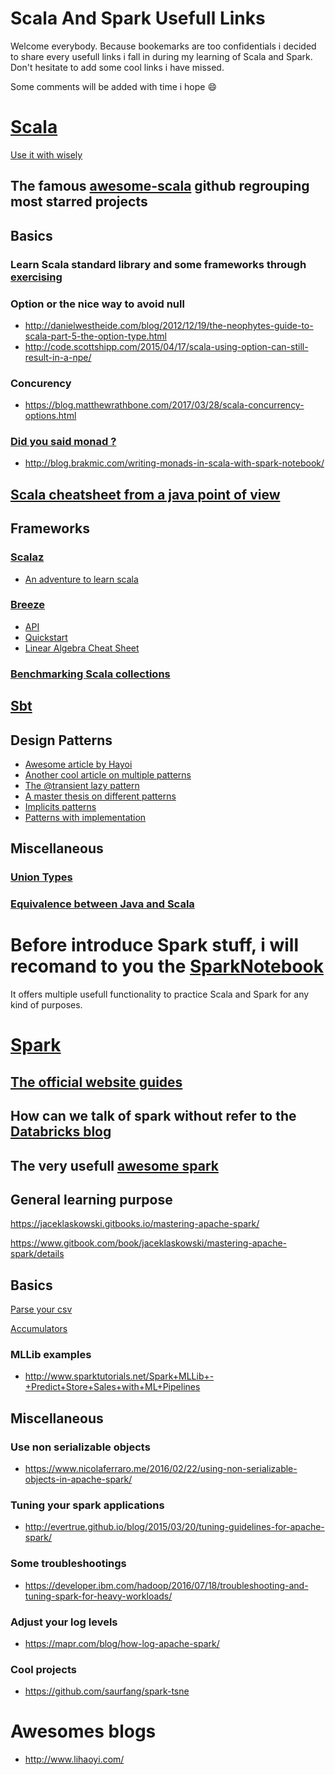 # Scala And Spark Usefull Links
Welcome everybody. Because bookemarks are too confidentials i decided to share every usefull links i fall in during my learning of Scala and Spark. Don't hesitate to add some cool links i have missed.

Some comments will be added with time i hope :smile:

# [Scala](https://www.scala-lang.org/)
[Use it with wisely](http://www.scala-lang.org/api/current/#package)
## The famous [awesome-scala](https://github.com/lauris/awesome-scala) github regrouping most starred projects
## Basics
### Learn Scala standard library and some frameworks through [exercising](https://www.scala-exercises.org/)
### Option or the nice way to avoid null
 - http://danielwestheide.com/blog/2012/12/19/the-neophytes-guide-to-scala-part-5-the-option-type.html
 - http://code.scottshipp.com/2015/04/17/scala-using-option-can-still-result-in-a-npe/
### Concurency
 - https://blog.matthewrathbone.com/2017/03/28/scala-concurrency-options.html
### [Did you said monad ?](https://en.wikipedia.org/wiki/Monad_(functional_programming))
 - http://blog.brakmic.com/writing-monads-in-scala-with-spark-notebook/
## [Scala cheatsheet from a java point of view](https://mbonaci.github.io/scala/)
## Frameworks
### [Scalaz](https://github.com/scalaz/scalaz)
 - [An adventure to learn scala](http://eed3si9n.com/learning-scalaz/index.html)
### [Breeze](https://github.com/scalanlp/breeze)
 - [API](http://www.scalanlp.org/api/breeze/#breeze.package)
 - [Quickstart](https://github.com/scalanlp/breeze/wiki/Quickstart)
 - [Linear Algebra Cheat Sheet](https://github.com/scalanlp/breeze/wiki/Linear-Algebra-Cheat-Sheet) 
### [Benchmarking Scala collections](http://www.lihaoyi.com/post/BenchmarkingScalaCollections.html)
## [Sbt](https://www.scala-sbt.org/)
## Design Patterns
- [Awesome article by Hayoi](http://www.lihaoyi.com/post/OldDesignPatternsinScala.html)
- [Another cool article on multiple patterns](https://pavelfatin.com/design-patterns-in-scala/)
- [The @transient lazy pattern](http://fdahms.com/2015/10/14/scala-and-the-transient-lazy-val-pattern/)
- [A master thesis on different patterns](https://www.scala-lang.org/old/sites/default/files/FrederikThesis.pdf)
- [Implicits patterns](http://www.lihaoyi.com/post/ImplicitDesignPatternsinScala.html)
- [Patterns with implementation](https://github.com/jfaerman/scala-patterns)
## Miscellaneous
### [Union Types](http://milessabin.com/blog/2011/06/09/scala-union-types-curry-howard/)
### [Equivalence between Java and Scala](http://rea.tech/java-to-scala-cheatsheet/)

# Before introduce Spark stuff, i will recomand to you the [SparkNotebook](https://github.com/spark-notebook/spark-notebook)
It offers multiple usefull functionality to practice Scala and Spark for any kind of purposes.

# [Spark](https://spark.apache.org/)
## [The official website guides](http://spark.apache.org/docs/latest/quick-start.html)
## How can we talk of spark without refer to the [Databricks blog](https://databricks.com/blog)
## The very usefull [awesome spark](https://github.com/awesome-spark/awesome-spark)

## General learning purpose
https://jaceklaskowski.gitbooks.io/mastering-apache-spark/

https://www.gitbook.com/book/jaceklaskowski/mastering-apache-spark/details

## Basics
[Parse your csv](http://carminedimascio.com/2015/02/apache-spark-convert-csv-to-rdd/)

[Accumulators](http://imranrashid.com/posts/Spark-Accumulators/)
### MLLib examples
 - http://www.sparktutorials.net/Spark+MLLib+-+Predict+Store+Sales+with+ML+Pipelines
## Miscellaneous
### Use non serializable objects
- https://www.nicolaferraro.me/2016/02/22/using-non-serializable-objects-in-apache-spark/
### Tuning your spark applications
- http://evertrue.github.io/blog/2015/03/20/tuning-guidelines-for-apache-spark/
### Some troubleshootings
- https://developer.ibm.com/hadoop/2016/07/18/troubleshooting-and-tuning-spark-for-heavy-workloads/
### Adjust your log levels
- https://mapr.com/blog/how-log-apache-spark/
### Cool projects
- https://github.com/saurfang/spark-tsne

# Awesomes blogs
- http://www.lihaoyi.com/
